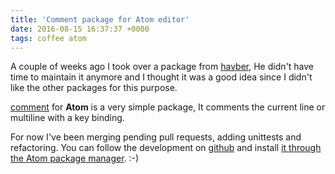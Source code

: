 ```yaml
---
title: 'Comment package for Atom editor'
date: 2016-08-15 16:37:37 +0000
tags: coffee atom
---
```

A couple of weeks ago I took over a package from [havber](https://github.com/havber), He didn't have time to maintain it anymore and I thought it was a good idea since I didn't like the other packages for this purpose.

[comment](https://github.com/javaguirre/comment/) for **Atom** is a very simple package, It comments the current line or multiline with a key binding.

For now I've been merging pending pull requests, adding unittests and refactoring. You can follow the development on [github](https://github.com/javaguirre/comment/issues) and install [it through the Atom package manager](https://atom.io/packages/comment). :-)
